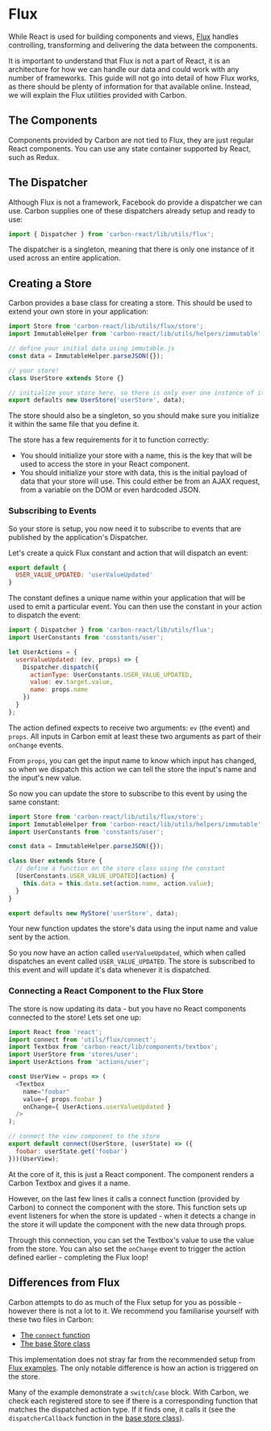 # Flux

While React is used for building components and views, [Flux](https://facebook.github.io/flux/) handles controlling, transforming and delivering the data between the components.

It is important to understand that Flux is not a part of React, it is an architecture for how we can handle our data and could work with any number of frameworks. This guide will not go into detail of how Flux works, as there should be plenty of information for that available online. Instead, we will explain the Flux utilities provided with Carbon.

## The Components

Components provided by Carbon are not tied to Flux, they are just regular React components. You can use any state container supported by React, such as Redux.

## The Dispatcher

Although Flux is not a framework, Facebook do provide a dispatcher we can use. Carbon supplies one of these dispatchers already setup and ready to use:

```js
import { Dispatcher } from 'carbon-react/lib/utils/flux';
```

The dispatcher is a singleton, meaning that there is only one instance of it used across an entire application.

## Creating a Store

Carbon provides a base class for creating a store. This should be used to extend your own store in your application:

```js
import Store from 'carbon-react/lib/utils/flux/store';
import ImmutableHelper from 'carbon-react/lib/utils/helpers/immutable';

// define your initial data using immutable.js
const data = ImmutableHelper.parseJSON({});

// your store!
class UserStore extends Store {}

// initialize your store here, so there is only ever one instance of it
export defaults new UserStore('userStore', data);
```

The store should also be a singleton, so you should make sure you initialize it within the same file that you define it.

The store has a few requirements for it to function correctly:

* You should initialize your store with a name, this is the key that will be used to access the store in your React component.
* You should initialize your store with data, this is the initial payload of data that your store will use. This could either be from an AJAX request, from a variable on the DOM or even hardcoded JSON.

### Subscribing to Events

So your store is setup, you now need it to subscribe to events that are published by the application's Dispatcher.

Let's create a quick Flux constant and action that will dispatch an event:

```js
export default {
  USER_VALUE_UPDATED: 'userValueUpdated'
}
```

The constant defines a unique name within your application that will be used to emit a particular event. You can then use the constant in your action to dispatch the event:

```js
import { Dispatcher } from 'carbon-react/lib/utils/flux';
import UserConstants from 'constants/user';

let UserActions = {
  userValueUpdated: (ev, props) => {
    Dispatcher.dispatch({
      actionType: UserConstants.USER_VALUE_UPDATED,
      value: ev.target.value,
      name: props.name
    })
  }
};
```

The action defined expects to receive two arguments: `ev` (the event) and `props`. All inputs in Carbon emit at least these two arguments as part of their `onChange` events.

From `props`, you can get the input name to know which input has changed, so when we dispatch this action we can tell the store the input's name and the input's new value.

So now you can update the store to subscribe to this event by using the same constant:

```js
import Store from 'carbon-react/lib/utils/flux/store';
import ImmutableHelper from 'carbon-react/lib/utils/helpers/immutable';
import UserConstants from 'constants/user';

const data = ImmutableHelper.parseJSON({});

class User extends Store {
  // define a function on the store class using the constant
  [UserConstants.USER_VALUE_UPDATED](action) {
    this.data = this.data.set(action.name, action.value);
  }
}

export defaults new MyStore('userStore', data);
```

Your new function updates the store's data using the input name and value sent by the action.

So you now have an action called `userValueUpdated`, which when called dispatches an event called `USER_VALUE_UPDATED`. The store is subscribed to this event and will update it's data whenever it is dispatched.

### Connecting a React Component to the Flux Store

The store is now updating its data - but you have no React components connected to the store! Lets set one up:

```js
import React from 'react';
import connect from 'utils/flux/connect';
import Textbox from 'carbon-react/lib/components/textbox';
import UserStore from 'stores/user';
import UserActions from 'actions/user';

const UserView = props => (
  <Textbox
    name="foobar"
    value={ props.foobar }
    onChange={ UserActions.userValueUpdated }
  />
);

// connect the view component to the store
export default connect(UserStore, (userState) => ({
  foobar: userState.get('foobar')
}))(UserView);
```

At the core of it, this is just a React component. The component renders a Carbon Textbox and gives it a name.

However, on the last few lines it calls a connect function (provided by Carbon) to connect the component with the store. This function sets up event listeners for when the store is updated - when it detects a change in the store it will update the component with the new data through props.

Through this connection, you can set the Textbox's value to use the value from the store. You can also set the `onChange` event to trigger the action defined earlier - completing the Flux loop!

## Differences from Flux

Carbon attempts to do as much of the Flux setup for you as possible - however there is not a lot to it. We recommend you familiarise yourself with these two files in Carbon:

* [The `connect` function](https://github.com/Sage/carbon/blob/master/src/utils/flux/flux.js)
* [The base Store class](https://github.com/Sage/carbon/blob/master/src/utils/flux/store/store.js)

This implementation does not stray far from the recommended setup from [Flux examples](https://facebook.github.io/flux/docs/todo-list.html). The only notable difference is how an action is triggered on the store.

Many of the example demonstrate a `switch`/`case` block. With Carbon, we check each registered store to see if there is a corresponding function that matches the dispatched action type. If it finds one, it calls it (see the `dispatcherCallback` function in the [base store class](https://github.com/Sage/carbon/blob/master/src/utils/flux/store/store.js)).
